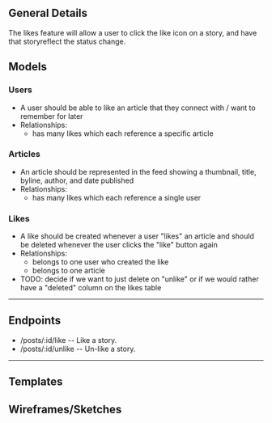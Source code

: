 ## General Details
The likes feature will allow a user to click the like icon on a story, and have that storyreflect the status change.

## Models

### Users
  * A user should be able to like an article that they connect with / want to remember for later
  * Relationships:
    * has many likes which each reference a specific article

### Articles
  * An article should be represented in the feed showing a thumbnail, title, byline, author, and date published
  * Relationships:
    * has many likes which each reference a single user

### Likes
  * A like should be created whenever a user "likes" an article and should be deleted whenever the user clicks the "like" button again
  * Relationships:
    * belongs to one user who created the like
    * belongs to one article
  * TODO: decide if we want to just delete on "unlike" or if we would rather have a "deleted" column on the likes table

---


## Endpoints

* /posts/:id/like    -- Like a story.
* /posts/:id/unlike  -- Un-like a story.


---


## Templates


## Wireframes/Sketches
